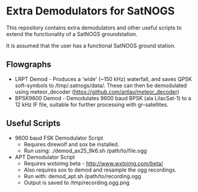 # Extra Demodulators for SatNOGS
This repository contains extra demodulators and other useful scripts to extend the functionality of a SatNOGS groundstation.

It is assumed that the user has a functional SatNOGS ground station.

## Flowgraphs
* LRPT Demod - Produces a 'wide' (~150 kHz) waterfall, and saves QPSK soft-symbols to /tmp/.satnogs/data/. These can then be demodulated using meteor_decoder (https://github.com/artlav/meteor_decoder)
* BPSK9600 Demod - Demodulates 9600 baud BPSK (ala LilacSat-1) to a 12 kHz IF file, suitable for further processing with gr-satellites. 

## Useful Scripts
* 9600 baud FSK Demodulator Script
  * Requires direwolf and sox be installed.
  * Run using: ./demod_ax25_9k6.sh /path/to/file.ogg
* APT Demodulator Script
  * Requires wxtoimg beta - http://www.wxtoimg.com/beta/
  * Also requires sox to demod and resample the ogg recordings.
  * Run with: demod_apt.sh /path/to/recording.ogg
  * Output is saved to /tmp/recording.ogg.png